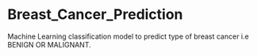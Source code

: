 # Breast_Cancer_Prediction
Machine Learning classification model to predict type of breast cancer i.e BENIGN OR MALIGNANT.
